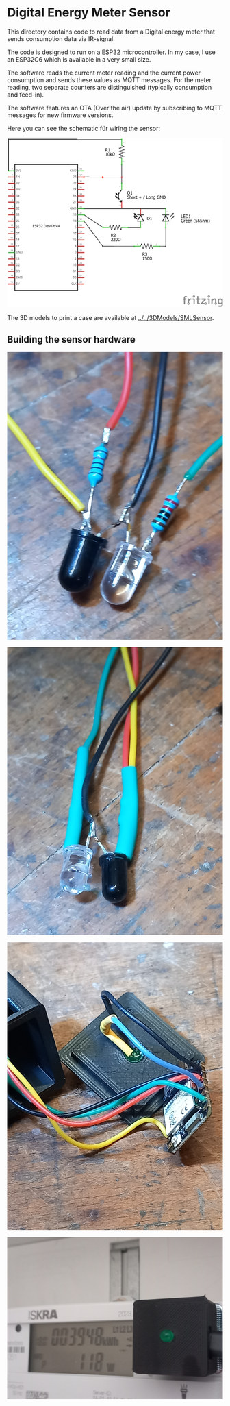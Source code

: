 # Digital Energy Meter Sensor
This directory contains code to read data from a Digital energy meter that sends consumption data via IR-signal. 

The code is designed to run on a ESP32 microcontroller. In my case, I use an ESP32C6 which is available in a very small size.

The software reads the current meter reading and the current power consumption and sends these values as MQTT messages. For the meter reading, two separate counters are distinguished (typically consumption and feed-in).

The software features an OTA (Over the air) update by subscribing to MQTT messages for new firmware versions.

Here you can see the schematic für wiring the sensor:

![Schematic](Schematic.png)

The 3D models to print a case are available at [../../3DModels/SMLSensor](../../3DModels/SMLSensor).

## Building the sensor hardware

![IR receiver and IR sender](20250426_154017.jpg)

![Shrink tubes](20250426_154614.jpg)

![Mounting in the case](20250426_161152.jpg)

![The sensor attached to the digital meter](20250426_171349.jpg)